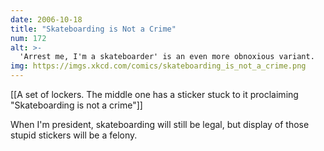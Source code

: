 ```yaml
---
date: 2006-10-18
title: "Skateboarding is Not a Crime"
num: 172
alt: >-
  'Arrest me, I'm a skateboarder' is an even more obnoxious variant.
img: https://imgs.xkcd.com/comics/skateboarding_is_not_a_crime.png
---
```

[[A set of lockers. The middle one has a sticker stuck to it proclaiming "Skateboarding is not a crime"]]

When I'm president, skateboarding will still be legal, but display of those stupid stickers will be a felony.


